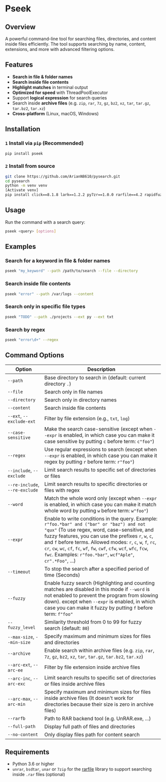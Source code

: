 # Pseek

## Overview

A powerful command-line tool for searching files, directories, and content inside files efficiently. The tool supports searching by name, content, extensions, and more with advanced filtering options.

## Features

* **Search in file & folder names**
* **Search inside file contents**
* **Highlight matches** in terminal output
* **Optimized for speed** with ThreadPoolExecutor
* Support **logical expression** for search queries
* Search inside **archive files** (e.g. `zip`, `rar`, `7z`, `gz`, `bz2`, `xz`, `tar`, `tar.gz`, `tar.bz2`, `tar.xz`)
* **Cross-platform** (Linux, macOS, Windows)

## Installation

### **`1` Install via `pip` (Recommended)**

```sh
pip install pseek
```

### **`2` Install from source**

```sh
git clone https://github.com/ArianN8610/pysearch.git
cd pysearch
python -m venv venv
[Activate venv]
pip install click==8.1.8 lark==1.2.2 py7zr==1.0.0 rarfile==4.2 rapidfuzz==3.13.0
```

## Usage

Run the command with a search query:
```sh
pseek <query> [options]
```

## Examples

### Search for a keyword in file & folder names

```sh
pseek "my_keyword" --path /path/to/search --file --directory
```

### Search inside file contents

```sh
pseek "error" --path /var/logs --content
```

### Search only in specific file types

```sh
pseek "TODO" --path ./projects --ext py --ext txt
```

### Search by regex

```sh
pseek "error\d+" --regex
```

## Command Options

| Option                         | Description                                                                                                                                                                                                                                                                                                                                                                                                    |
|--------------------------------|----------------------------------------------------------------------------------------------------------------------------------------------------------------------------------------------------------------------------------------------------------------------------------------------------------------------------------------------------------------------------------------------------------------|
| `--path`                       | Base directory to search in (default: current directory `.`)                                                                                                                                                                                                                                                                                                                                                   |
| `--file`                       | Search only in file names                                                                                                                                                                                                                                                                                                                                                                                      |
| `--directory`                  | Search only in directory names                                                                                                                                                                                                                                                                                                                                                                                 |
| `--content`                    | Search inside file contents                                                                                                                                                                                                                                                                                                                                                                                    |
| `--ext`, `--exclude-ext`       | Filter by file extension (e.g., `txt`, `log`)                                                                                                                                                                                                                                                                                                                                                                  |
| `--case-sensitive`             | Make the search case-sensitive (except when `--expr` is enabled, in which case you can make it case sensitive by putting `c` before term: `c"foo"`)                                                                                                                                                                                                                                                            |
| `--regex`                      | Use regular expressions to search (except when `--expr` is enabled, in which case you can make it regex by putting `r` before term: `r"foo"`)                                                                                                                                                                                                                                                                  |
| `--include`, `--exclude`       | Limit search results to specific set of directories or files                                                                                                                                                                                                                                                                                                                                                   |
| `--re-include`, `--re-exclude` | Limit search results to specific directories or files with regex                                                                                                                                                                                                                                                                                                                                               |
| `--word`                       | Match the whole word only (except when `--expr` is enabled, in which case you can make it match whole word by putting `w` before term: `w"foo"`)                                                                                                                                                                                                                                                               |
| `--expr`                       | Enable to write conditions in the query. Example: `r"foo.*bar" and ("bar" or "baz") and not "qux"` (To use regex, word, case-sensitive, and fuzzy features, you can use the prefixes `r`, `w`, `c`, and `f` before terms. Allowed modes: `r`, `c`, `w`, `f`, `rc`, `cr`, `cw`, `wc`, `cf`, `fc`, `wf`, `fw`, `cwf`, `cfw`, `wcf`, `wfc`, `fcw`, `fwc`. Examples: `r"foo.*bar"`, `wcf"Aple"`, `cr".*Foo"`, ...) |
| `--timeout`                    | To stop the search after a specified period of time (Seconds)                                                                                                                                                                                                                                                                                                                                                  |
| `--fuzzy`                      | Enable fuzzy search (Highlighting and counting matches are disabled in this mode if `--word` is not enabled to prevent the program from slowing down). except when `--expr` is enabled, in which case you can make it fuzzy by putting `f` before term: `f"foo"`                                                                                                                                               |
| `--fuzzy_level`                | Similarity threshold from 0 to 99 for fuzzy search (default: `80`)                                                                                                                                                                                                                                                                                                                                             |
| `--max-size`, `--min-size`     | Specify maximum and minimum sizes for files and directories                                                                                                                                                                                                                                                                                                                                                    |
| `--archive`                    | Enable search within archive files (e.g. `zip`, `rar`, `7z`, `gz`, `bz2`, `xz`, `tar`, `tar.gz`, `tar.bz2`, `tar.xz`)                                                                                                                                                                                                                                                                                          |
| `--arc-ext`, `--arc-ee`        | Filter by file extension inside archive files                                                                                                                                                                                                                                                                                                                                                                  |
| `--arc-inc`, `--arc-exc`       | Limit search results to specific set of directories or files inside archive files                                                                                                                                                                                                                                                                                                                              |
| `--arc-max`, `--arc-min`       | Specify maximum and minimum sizes for files inside archive files (It doesn't work for directories because their size is zero in archive files)                                                                                                                                                                                                                                                                 |
| `--rarfb`                      | Path to RAR backend tool (e.g. UnRAR.exe, ...)                                                                                                                                                                                                                                                                                                                                                                 |
| `--full-path`                  | Display full path of files and directories                                                                                                                                                                                                                                                                                                                                                                     |
| `--no-content`                 | Only display files path for content search                                                                                                                                                                                                                                                                                                                                                                     |

## Requirements

* Python 3.6 or higher
* `unrar`, `bsdtar`, `unar` or `7zip` for the [rarfile](https://pypi.org/project/rarfile/) library to support searching inside `.rar` files (optional)
